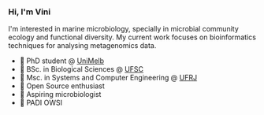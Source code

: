 ### Hi, I'm Vini

I'm interested in marine microbiology, specially in microbial community ecology and functional diversity. My current work focuses on bioinformatics techniques for analysing metagenomics data.

- 🦘  PhD student @ [UniMelb](https://www.unimelb.edu.au/)
- 🌱  BSc. in Biological Sciences @ [UFSC](http://ufsc.br/)
- 💾  Msc. in Systems and Computer Engineering @ [UFRJ](https://ufrj.br/)
- 🔨  Open Source enthusiast
- 🔬  Aspiring microbiologist
- 🌊  PADI OWSI
